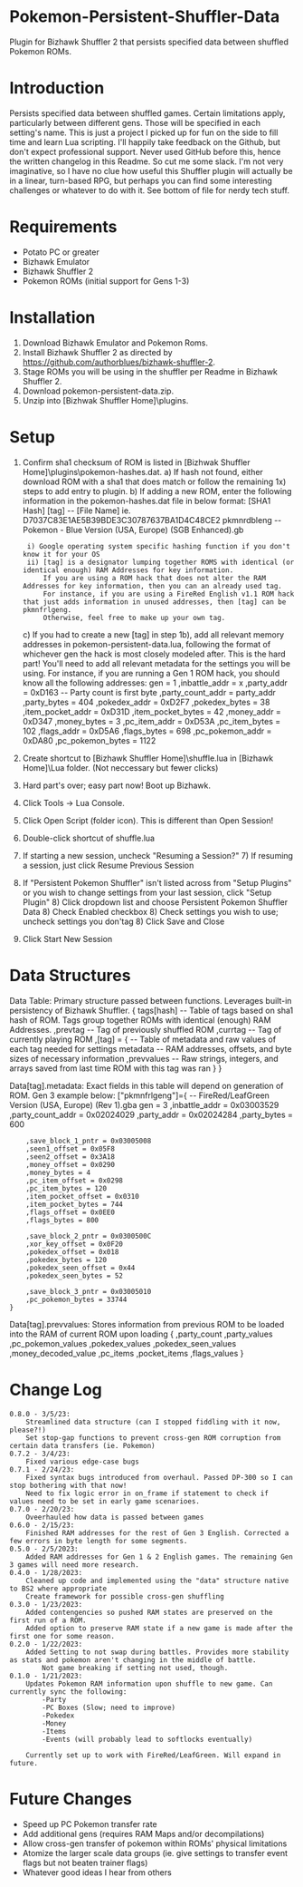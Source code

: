 # Pokemon-Persistent-Shuffler-Data
Plugin for Bizhawk Shuffler 2 that persists specified data between shuffled Pokemon ROMs.

# Introduction
Persists specified data between shuffled games. Certain limitations apply, particularly between different gens. Those will be specified in each setting's name. This is just a project I picked up for fun on the side to fill time and learn Lua scripting. I'll happily take feedback on the Github, but don't expect professional support. Never used GitHub before this, hence the written changelog in this Readme. So cut me some slack. I'm not very imaginative, so I have no clue how useful this Shuffler plugin will actually be in a linear, turn-based RPG, but perhaps you can find some interesting challenges or whatever to do with it. See bottom of file for nerdy tech stuff.

# Requirements
- Potato PC or greater
- Bizhawk Emulator
- Bizhawk Shuffler 2
- Pokemon ROMs (initial support for Gens 1-3)

# Installation
1) Download Bizhawk Emulator and Pokemon Roms.
2) Install Bizhawk Shuffler 2 as directed by https://github.com/authorblues/bizhawk-shuffler-2.
3) Stage ROMs you will be using in the shuffler per Readme in Bizhawk Shuffler 2.
3) Download pokemon-persistent-data.zip.
4) Unzip into [Bizhwak Shuffler Home]\plugins.

# Setup
1) Confirm sha1 checksum of ROM is listed in [Bizhwak Shuffler Home]\plugins\pokemon-hashes.dat.
	a) If hash not found, either download ROM with a sha1 that does match or follow the remaining 1x) steps to add entry to plugin.
	b) If adding a new ROM, enter the following information in the pokemon-hashes.dat file in below format:
		[SHA1 Hash] [tag] -- [File Name]
		ie. D7037C83E1AE5B39BDE3C30787637BA1D4C48CE2 pkmnrdbleng -- Pokemon - Blue Version (USA, Europe) (SGB Enhanced).gb
		
		i) Google operating system specific hashing function if you don't know it for your OS
		ii) [tag] is a designator lumping together ROMS with identical (or identical enough) RAM Addresses for key information. 
			If you are using a ROM hack that does not alter the RAM Addresses for key information, then you can an already used tag.
			For instance, if you are using a FireRed English v1.1 ROM hack that just adds information in unused addresses, then [tag] can be pkmnfrlgeng.
			Otherwise, feel free to make up your own tag.
	c) If you had to create a new [tag] in step 1b), add all relevant memory addresses in pokemon-persistent-data.lua, following the format of whichever gen the hack is most closely modeled after. This is the hard part! You'll need to add all relevant metadata for the settings you will be using. For instance, if you are running a Gen 1 ROM hack, you should know all the following addresses:
			gen = 1
			,inbattle_addr = x
			,party_addr = 0xD163 -- Party count is first byte
			,party_count_addr = party_addr
			,party_bytes = 404
			,pokedex_addr = 0xD2F7
			,pokedex_bytes = 38
			,item_pocket_addr = 0xD31D
			,item_pocket_bytes = 42
			,money_addr = 0xD347
			,money_bytes = 3
			,pc_item_addr = 0xD53A
			,pc_item_bytes = 102
			,flags_addr = 0xD5A6
			,flags_bytes = 698
			,pc_pokemon_addr = 0xDA80
			,pc_pokemon_bytes = 1122
2) Create shortcut to [Bizhawk Shuffler Home]\shuffle.lua in [Bizhawk Home]\Lua folder. (Not neccessary but fewer clicks)
3) Hard part's over; easy part now! Boot up Bizhawk.
4) Click Tools -> Lua Console.
5) Click Open Script (folder icon). This is different than Open Session!
6) Double-click shortcut of shuffle.lua
7) If starting a new session, uncheck "Resuming a Session?"
	7) If resuming a session, just click Resume Previous Session
8) If "Persistent Pokemon Shuffler" isn't listed across from "Setup Plugins" or you wish to change settings from your last session, click "Setup Plugin"
	8) Click dropdown list and choose Persistent Pokemon Shuffler Data
	8) Check Enabled checkbox
	8) Check settings you wish to use; uncheck settings you don'tag
	8) Click Save and Close
9) Click Start New Session

# Data Structures
Data Table: Primary structure passed between functions. Leverages built-in persistency of Bizhawk Shuffler.
	{
		tags[hash]			-- Table of tags based on sha1 hash of ROM. Tags group together ROMs with identical (enough) RAM Addresses.
		,prevtag			-- Tag of previously shuffled ROM
		,currtag			-- Tag of currently playing ROM
		,[tag] = {			-- Table of metadata and raw values of each tag needed for settings 
			metadata		-- RAM addresses, offsets, and byte sizes of necessary information
			,prevvalues		-- Raw strings, integers, and arrays saved from last time ROM with this tag was ran
		}
	}

Data[tag].metadata: Exact fields in this table will depend on generation of ROM. Gen 3 example below:
	["pkmnfrlgeng"]={ -- FireRed/LeafGreen Version (USA, Europe) (Rev 1).gba
		gen = 3
		,inbattle_addr = 0x03003529
		,party_count_addr = 0x02024029
		,party_addr = 0x02024284
		,party_bytes = 600
		
		,save_block_1_pntr = 0x03005008
		,seen1_offset = 0x05F8
		,seen2_offset = 0x3A18
		,money_offset = 0x0290
		,money_bytes = 4
		,pc_item_offset = 0x0298
		,pc_item_bytes = 120
		,item_pocket_offset = 0x0310
		,item_pocket_bytes = 744
		,flags_offset = 0x0EE0
		,flags_bytes = 800
		
		,save_block_2_pntr = 0x0300500C
		,xor_key_offset = 0x0F20
		,pokedex_offset = 0x018
		,pokedex_bytes = 120
		,pokedex_seen_offset = 0x44
		,pokedex_seen_bytes = 52
		
		,save_block_3_pntr = 0x03005010
		,pc_pokemon_bytes = 33744
	}
	
Data[tag].prevvalues: Stores information from previous ROM to be loaded into the RAM of current ROM upon loading
	{
	   ,party_count
	   ,party_values
	   ,pc_pokemon_values
	   ,pokedex_values
	   ,pokedex_seen_values
	   ,money_decoded_value
	   ,pc_items
	   ,pocket_items
	   ,flags_values
	}
	
# Change Log
	0.8.0 - 3/5/23:
		Streamlined data structure (can I stopped fiddling with it now, please?!)
		Set stop-gap functions to prevent cross-gen ROM corruption from certain data transfers (ie. Pokemon)
	0.7.2 - 3/4/23:
		Fixed various edge-case bugs
	0.7.1 - 2/24/23: 
		Fixed syntax bugs introduced from overhaul. Passed DP-300 so I can stop bothering with that now! 
		Need to fix logic error in on_frame if statement to check if values need to be set in early game scenarioes.
	0.7.0 - 2/20/23:
		Oveerhauled how data is passed between games
	0.6.0 - 2/15/23:
		Finished RAM addresses for the rest of Gen 3 English. Corrected a few errors in byte length for some segments.
	0.5.0 - 2/5/2023:
		Added RAM addresses for Gen 1 & 2 English games. The remaining Gen 3 games will need more research.
	0.4.0 - 1/28/2023:
		Cleaned up code and implemented using the "data" structure native to BS2 where appropriate
		Create framework for possible cross-gen shuffling
	0.3.0 - 1/23/2023:
		Added contengencies so pushed RAM states are preserved on the first run of a ROM.
		Added option to preserve RAM state if a new game is made after the first one for some reason.
	0.2.0 - 1/22/2023:
		Added Setting to not swap during battles. Provides more stability as stats and pokemon aren't changing in the middle of battle.
			Not game breaking if setting not used, though.
	0.1.0 - 1/21/2023: 
		Updates Pokemon RAM information upon shuffle to new game. Can currently sync the following:
			-Party
			-PC Boxes (Slow; need to improve)
			-Pokedex
			-Money
			-Items
			-Events (will probably lead to softlocks eventually)
			
		Currently set up to work with FireRed/LeafGreen. Will expand in future.
		
# Future Changes
- Speed up PC Pokemon transfer rate
- Add additional gens (requires RAM Maps and/or decompilations)
- Allow cross-gen transfer of pokemon within ROMs' physical limitations
- Atomize the larger scale data groups (ie. give settings to transfer event flags but not beaten trainer flags)
- Whatever good ideas I hear from others

